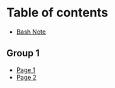 # Table of contents

* [Bash Note](README.md)

## Group 1

* [Page 1](group-1/page-1.md)
* [Page 2](group-1/page-2.md)
